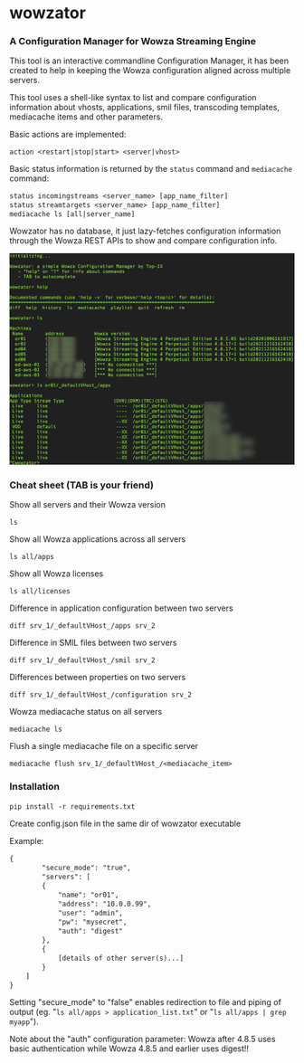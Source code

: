 # wowzator
### A Configuration Manager for Wowza Streaming Engine

This tool is an interactive commandline Configuration Manager, it has been created to help in keeping the Wowza configuration aligned across multiple servers.

This tool uses a shell-like syntax to list and compare configuration information about vhosts, applications, smil files, transcoding templates, mediacache items and other parameters.

Basic actions are implemented:

	action <restart|stop|start> <server|vhost>

Basic status information is returned by the `status` command and `mediacache` command:

	status incomingstreams <server_name> [app_name_filter]
	status streamtargets <server_name> [app_name_filter]
	mediacache ls [all|server_name]

Wowzator has no database, it just lazy-fetches configuration information through the Wowza REST APIs to show and compare configuration info.

![Wowzator Screenshot](wowzator-screenshot.png)

### Cheat sheet (TAB is your friend)
Show all servers and their Wowza version

	ls
	
Show all Wowza applications across all servers

	ls all/apps
	
Show all Wowza licenses

	ls all/licenses
	
Difference in application configuration between two servers

	diff srv_1/_defaultVHost_/apps srv_2

Difference in SMIL files between two servers

	diff srv_1/_defaultVHost_/smil srv_2

Differences between properties on two servers

	diff srv_1/_defaultVHost_/configuration srv_2
	
Wowza mediacache status on all servers

	mediacache ls
	
Flush a single mediacache file on a specific server

	mediacache flush srv_1/_defaultVHost_/<mediacache_item>

### Installation
	pip install -r requirements.txt

Create config.json file in the same dir of wowzator executable

Example:

	{
        	"secure_mode": "true",
        	"servers": [
			{
				"name": "or01",
				"address": "10.0.0.99",
				"user": "admin",
				"pw": "mysecret",
				"auth": "digest"
			},
			{
				[details of other server(s)...]
			}
		]
	}



Setting "secure_mode" to "false" enables redirection to file and piping of output (eg. "`ls all/apps > application_list.txt`" or "`ls all/apps | grep myapp`").

Note about the "auth" configuration parameter: Wowza after 4.8.5 uses basic authentication while Wowza 4.8.5 and earlier uses digest!!



  
